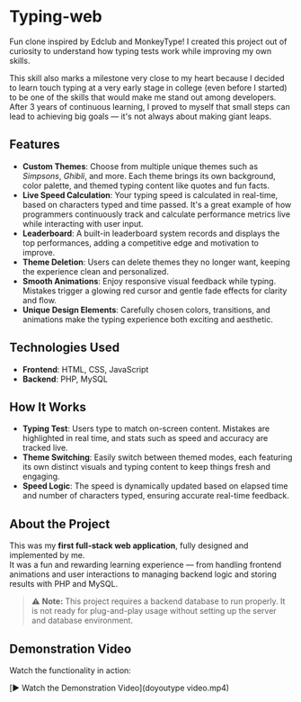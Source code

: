 # Typing-web

Fun clone inspired by Edclub and MonkeyType! I created this project out of curiosity to understand how typing tests work while improving my own skills. 

This skill also marks a milestone very close to my heart because I decided to learn touch typing at a very early stage in college (even before I started) to be one of the skills that would make me stand out among developers. After 3 years of continuous learning, I proved to myself that small steps can lead to achieving big goals — it's not always about making giant leaps.

## Features

- **Custom Themes**: Choose from multiple unique themes such as *Simpsons*, *Ghibli*, and more. Each theme brings its own background, color palette, and themed typing content like quotes and fun facts.
- **Live Speed Calculation**: Your typing speed is calculated in real-time, based on characters typed and time passed. It's a great example of how programmers continuously track and calculate performance metrics live while interacting with user input.
- **Leaderboard**: A built-in leaderboard system records and displays the top performances, adding a competitive edge and motivation to improve.
- **Theme Deletion**: Users can delete themes they no longer want, keeping the experience clean and personalized.
- **Smooth Animations**: Enjoy responsive visual feedback while typing. Mistakes trigger a glowing red cursor and gentle fade effects for clarity and flow.
- **Unique Design Elements**: Carefully chosen colors, transitions, and animations make the typing experience both exciting and aesthetic.

## Technologies Used

- **Frontend**: HTML, CSS, JavaScript  
- **Backend**: PHP, MySQL

## How It Works

- **Typing Test**: Users type to match on-screen content. Mistakes are highlighted in real time, and stats such as speed and accuracy are tracked live.
- **Theme Switching**: Easily switch between themed modes, each featuring its own distinct visuals and typing content to keep things fresh and engaging.
- **Speed Logic**: The speed is dynamically updated based on elapsed time and number of characters typed, ensuring accurate real-time feedback.

## About the Project

This was my **first full-stack web application**, fully designed and implemented by me.  
It was a fun and rewarding learning experience — from handling frontend animations and user interactions to managing backend logic and storing results with PHP and MySQL.

> ⚠️ **Note:** This project requires a backend database to run properly. It is not ready for plug-and-play usage without setting up the server and database environment.

## Demonstration Video

Watch the functionality in action:

[▶️ Watch the Demonstration Video](doyoutype video.mp4)
